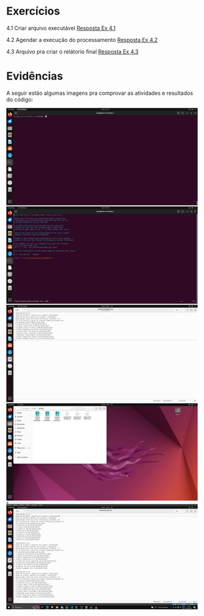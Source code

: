 # Exercícios


4.1 Criar arquivo executável
[Resposta Ex 4.1](exercicios/processamento_de_vendas.sh)

4.2 Agendar a execução do processamento
[Resposta Ex 4.2](exercicios/ex4.2.txt)

4.3 Arquivo pra criar o relátorio final
[Resposta Ex 4.3](exercicios/consolidador_de_processamento_de_vendas.sh)


# Evidências


A seguir estão algumas imagens pra comprovar as atividades e resultados do código:


![Evidencia 1](evidencias/crontab_comando.png)
![Evidencia 2](evidencias/dentro_crontab.png)
![Evidencia 3](evidencias/relatorio_exemplo.png)
![Evidencia 4](evidencias/resultado_script.png)
![Evidencia 5](evidencias/relatorio_final.png)




